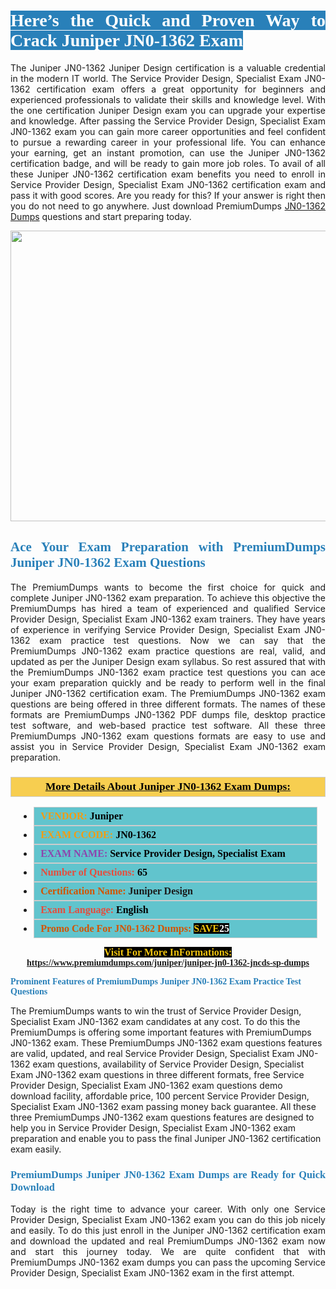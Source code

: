 <h1 style="text-align: justify;"><span style="color:#ffffff;"><span style="font-family:Georgia,serif;"><strong><span style="background-color:#2980b9;">Here’s the Quick and Proven Way to Crack Juniper JN0-1362 Exam</span></strong></span></span></h1>

<p style="text-align: justify;">The Juniper JN0-1362 Juniper Design certification is a valuable credential in the modern IT world. The Service Provider Design, Specialist Exam JN0-1362 certification exam offers a great opportunity for beginners and experienced professionals to validate their skills and knowledge level. With the one certification Juniper Design exam you can upgrade your expertise and knowledge. After passing the Service Provider Design, Specialist Exam JN0-1362 exam you can gain more career opportunities and feel confident to pursue a rewarding career in your professional life. You can enhance your earning, get an instant promotion, can use the Juniper JN0-1362 certification badge, and will be ready to gain more job roles. To avail of all these Juniper JN0-1362 certification exam benefits you need to enroll in Service Provider Design, Specialist Exam JN0-1362 certification exam and pass it with good scores. Are you ready for this? If your answer is right then you do not need to go anywhere. Just download PremiumDumps <a href="https://www.premiumdumps.com/juniper/juniper-jn0-1362-jncds-sp-dumps">JN0-1362 Dumps</a> questions and start preparing today.</p>

<p style="text-align: center;"><a href="https://www.premiumdumps.com/juniper/juniper-jn0-1362-jncds-sp-dumps"><img alt="" src="https://i.imgur.com/KJGzbJ2.jpeg" style="width: 700px; height: 465px;" /></a></p>

<h2 style="text-align: justify;"><span style="color:#2980b9;"><span style="font-family:Georgia,serif;"><strong>Ace Your Exam Preparation with PremiumDumps Juniper JN0-1362 Exam Questions</strong></span></span></h2>

<p style="text-align: justify;">The PremiumDumps wants to become the first choice for quick and complete Juniper JN0-1362 exam preparation. To achieve this objective the PremiumDumps has hired a team of experienced and qualified Service Provider Design, Specialist Exam JN0-1362 exam trainers. They have years of experience in verifying Service Provider Design, Specialist Exam JN0-1362 exam practice test questions. Now we can say that the PremiumDumps JN0-1362 exam practice questions are real, valid, and updated as per the Juniper Design exam syllabus. So rest assured that with the PremiumDumps JN0-1362 exam practice test questions you can ace your exam preparation quickly and be ready to perform well in the final Juniper JN0-1362 certification exam. The PremiumDumps JN0-1362 exam questions are being offered in three different formats. The names of these formats are PremiumDumps JN0-1362 PDF dumps file, desktop practice test software, and web-based practice test software. All these three PremiumDumps JN0-1362 exam questions formats are easy to use and assist you in Service Provider Design, Specialist Exam JN0-1362 exam preparation.</p>

<h3 style="background: #f7ce50; border: 1px solid rgb(204, 204, 204); padding: 5px 10px; text-align: center;"><span style="font-family:Georgia,serif;"><u><u><span style="color:#000000;"><span style="font-size:11pt"><span style="line-height:normal"><b><span style="font-size:13.0pt"><span cambria="">More Details About Juniper JN0-1362 Exam Dumps:</span></span></b></span></span></span></u></u></span></h3>

<ul>
	<li style="margin:0cm 10pt">
	<div style="background:#61c4cd; border: 1px solid rgb(204, 204, 204); padding: 5px 10px; text-align: justify;"><span style="font-family:Georgia,serif;"><span style="font-size:11pt"><span style="line-height:normal"><b><span style="font-size:12.0pt"><span new="" roman="" times=""><span style="color:#f39c12;">VENDOR:</span> <span style="color:#000000;">Juniper</span></span></span></b></span></span></span></div>
	</li>
	<li style="margin:0cm 10pt">
	<div style="background: #61c4cd; border: 1px solid rgb(204, 204, 204); padding: 5px 10px; text-align: justify;"><span style="font-family:Georgia,serif;"><span style="font-size:11pt"><span style="line-height:normal"><b><span style="font-size:12.0pt"><span new="" roman="" times=""><span style="color:#f39c12;">EXAM CCODE:</span> <span style="color:#000000;">JN0-1362</span></span></span></b></span></span></span></div>
	</li>
	<li style="margin:0cm 10pt">
	<div style="background: #61c4cd; border: 1px solid rgb(204, 204, 204); padding: 5px 10px; text-align: justify;"><span style="font-family:Georgia,serif;"><span style="font-size:11pt"><span style="line-height:normal"><b><span style="font-size:12.0pt"><span new="" roman="" times=""><span style="color:#8e44ad;">EXAM NAME:</span> <span style="color:#000000;">Service Provider Design, Specialist Exam</span></span></span></b></span></span></span></div>
	</li>
	<li style="margin:0cm 10pt">
	<div style="background: #61c4cd; border: 1px solid rgb(204, 204, 204); padding: 5px 10px;"><span style="font-family:Georgia,serif;"><span style="font-size:11pt"><span style="line-height:normal"><b><span style="font-size:12.0pt"><span new="" roman="" times=""><span style="color:#e74c3c;">Number of Questions:</span><span style="color:#000000;"><span style="color:#f1c40f;"> </span>65</span></span></span></b></span></span></span></div>
	</li>
	<li style="margin:0cm 10pt">
	<div style="background: #61c4cd; border: 1px solid rgb(204, 204, 204); padding: 5px 10px; text-align: justify;"><span style="font-family:Georgia,serif;"><span style="font-size:11pt"><span style="line-height:normal"><b><span style="font-size:12.0pt"><span new="" roman="" times=""><span style="color:#d35400;">Certification Name:</span> Juniper Design</span></span></b></span></span></span></div>
	</li>
	<li style="margin:0cm 10pt">
	<div style="background: #61c4cd; border: 1px solid rgb(204, 204, 204); padding: 5px 10px; text-align: justify;"><span style="font-family:Georgia,serif;"><span style="font-size:11pt"><span style="line-height:normal"><b><span style="font-size:12.0pt"><span new="" roman="" times=""><span style="color:#e74c3c;">Exam Language:</span> <span style="color:#000000;">English</span></span></span></b></span></span></span></div>
	</li>
	<li style="margin:0cm 10pt">
	<div style="background: #61c4cd; border: 1px solid rgb(204, 204, 204); padding: 5px 10px;"><span style="font-family:Georgia,serif;"><span style="font-size:11pt"><span style="line-height:normal"><b><span style="font-size:12.0pt"><span new="" roman="" times=""><span style="color:#d35400;">Promo Code For JN0-1362 Dumps:</span><span style="color:#f1c40f;"> <span style="background-color:#000000;">SAVE</span></span><span style="color:#ffffff;"><span style="background-color:#000000;">25</span></span></span></span></b></span></span></span></div>
	</li>
</ul>

<p style="text-align: center;"><span style="font-family:Georgia,serif;"><strong><span style="font-size:16px;"><span style="color:#f1c40f;"><span style="background-color:#000000;">Visit For More InFormations:</span></span></span> <a href="https://www.premiumdumps.com/juniper/juniper-jn0-1362-jncds-sp-dumps">https://www.premiumdumps.com/juniper/juniper-jn0-1362-jncds-sp-dumps</a></strong></span></p>

<p><span style="color:#2980b9;"><span style="font-family:Georgia,serif;"><strong><strong><strong>Prominent Features of PremiumDumps Juniper JN0-1362 Exam Practice Test Questions</strong></strong></strong></span></span></p>

<p>The PremiumDumps wants to win the trust of Service Provider Design, Specialist Exam JN0-1362 exam candidates at any cost. To do this the PremiumDumps is offering some important features with PremiumDumps JN0-1362 exam. These PremiumDumps JN0-1362 exam questions features are valid, updated, and real Service Provider Design, Specialist Exam JN0-1362 exam questions, availability of Service Provider Design, Specialist Exam JN0-1362 exam questions in three different formats, free Service Provider Design, Specialist Exam JN0-1362 exam questions demo download facility, affordable price, 100 percent Service Provider Design, Specialist Exam JN0-1362 exam passing money back guarantee. All these three PremiumDumps JN0-1362 exam questions features are designed to help you in Service Provider Design, Specialist Exam JN0-1362 exam preparation and enable you to pass the final Juniper JN0-1362 certification exam easily.</p>

<h3 style="text-align: justify;"><span style="color:#2980b9;"><span style="font-family:Georgia,serif;"><strong><strong><strong>PremiumDumps Juniper JN0-1362 Exam Dumps are Ready for Quick Download</strong></strong></strong></span></span></h3>

<p style="text-align: justify;">Today is the right time to advance your career. With only one Service Provider Design, Specialist Exam JN0-1362 exam you can do this job nicely and easily. To do this just enroll in the Juniper JN0-1362 certification exam and download the updated and real PremiumDumps JN0-1362 exam now and start this journey today. We are quite confident that with PremiumDumps JN0-1362 exam dumps you can pass the upcoming Service Provider Design, Specialist Exam JN0-1362 exam in the first attempt.</p>
